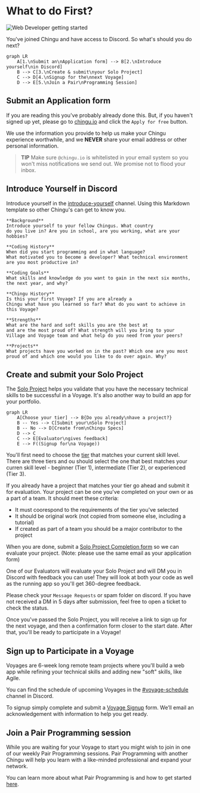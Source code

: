 # What to do First?

![Web Developer getting started](./assets/WebDev_getting_started.jpeg)

You've joined Chingu and have access to Discord. So what's should you do next?

```mermaid
graph LR
    A[1.\nSubmit an\nApplication form] --> B[2.\nIntroduce yourself\nin Discord]
    B --> C[3.\nCreate & submit\nyour Solo Project]
    C --> D[4.\nSignup for the\nnext Voyage]
    D --> E[5.\nJoin a Pair\nProgramming Session]
```

## Submit an Application form

If you are reading this you've probably already done this. But, if you haven't
signed up yet, please go to [chingu.io](https://chingu.io) and click the `Apply for free` button.

We use the information you provide to help us make your Chingu experience worthwhile, and we **NEVER** share your email address or other personal information.  

> **TIP** Make sure `@chingu.io` is whitelisted in your email system so you won't miss notifications we send out. We promise not to flood your inbox.

## Introduce Yourself in Discord

Introduce yourself in the [introduce-yourself](https://discord.com/channels/330284646283608064/553103063649353738) channel. Using this Markdown template so other Chingu's
can get to know you.

```text
**Background** 
Introduce yourself to your fellow Chingus. What country 
do you live in? Are you in school, are you working, what are your 
hobbies?

**Coding History** 
When did you start programming and in what language?
What motivated you to become a developer? What technical environment
are you most productive in?

**Coding Goals** 
What skills and knowledge do you want to gain in the next six months,
the next year, and why?

**Chingu History** 
Is this your first Voyage? If you are already a 
Chingu what have you learned so far? What do you want to achieve in 
this Voyage?

**Strengths** 
What are the hard and soft skills you are the best at 
and are the most proud of? What strength will you bring to your 
Village and Voyage team and what help do you need from your peers?

**Projects** 
What projects have you worked on in the past? Which one are you most 
proud of and which one would you like to do over again. Why?
```

## Create and submit your Solo Project

The [Solo Project](../guides/soloproject/soloproject.md) helps you validate that you have
the necessary technical skills to be successful in a Voyage. It's also another
way to build an app for your portfolio.

```mermaid
graph LR
    A[Choose your tier] --> B{Do you already\nhave a project?}
    B -- Yes --> C[Submit your\nSolo Project]
    B -- No --> D[Create from\nChingu Specs]
    D --> C
    C --> E[Evaluator\ngives feedback]
    E --> F((Signup for\na Voyage))
```

You'll first need to choose the [tier](https://github.com/chingu-voyages/Handbook/blob/main/docs/guides/soloproject/soloproject.md#1-choose-your-tier-1%EF%B8%8F%E2%83%A3-2%EF%B8%8F%E2%83%A3-3%EF%B8%8F%E2%83%A3) that matches your
current skill level. There are three tiers and ou should select the one that
best matches your curren skill level - beginner (Tier 1),
intermediate (Tier 2), or experienced (Tier 3).

If you already have a project that matches your tier
go ahead and submit it for evaluation. Your project can be one you've completed
on your own or as a part of a team. It should meet these criteria:

- It must coorespond to the requirements of the tier you've selected
- It should be original work (not copied from someone else, including a tutorial)
- If created as part of a team you should be a major contributor to the project

When you are done, submit a [Solo Project Completion form](https://docs.google.com/forms/d/e/1FAIpQLSdN3dN7OjzppDCBNIsIf-bOJC_XAlQ9eiPcYQx_m6DfhaiRmA/viewform) so we can evaluate your project.
(Note: please use the same email as your application form)

One of our Evaluators will evaluate your Solo Project and will DM you in
Discord with feedback you can use! They will look at both your code as well
as the running app so you'll get 360-degree feedback.

Please check your `Message Requests` or spam folder on discord. If you have not received a DM in 5 days after submission, feel free to open a ticket to check the status.

Once you've passed the Solo Project, you will receive a link to sign up for the next voyage, and then a confirmation form closer to the start date. After that, you'll be ready to participate in a Voyage!

## Sign up to Participate in a Voyage

Voyages are 6-week long remote team projects where you'll build a web app
while refining your technical skills and adding new "soft" skills, like Agile.

You can find the schedule of upcoming Voyages in the
[#voyage-schedule](https://discord.com/channels/330284646283608064/913775964138393611)
channel in Discord.

To signup simply complete and submit a [Voyage Signup](https://forms.gle/QGLbjKubYVfmSLMJ7) form. We’ll email an acknowledgement with information to help you get ready.

## Join a Pair Programming session

While you are waiting for your Voyage to start you might wish to join in one of
our weekly Pair Programming sessions. Pair Programming with another Chingu will
help you learn with a like-minded professional and expand your network.

You can learn more about what Pair Programming is and how to get started
[here](../guides/pairprog.md).
